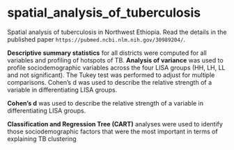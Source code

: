 # spatial_analysis_of_tuberculosis
Spatial analysis of tuberculosis in Northwest Ethiopia. Read the details in the published paper `https://pubmed.ncbi.nlm.nih.gov/30989204/`.

**Descriptive summary statistics** for all districts were computed for all variables and profiling of hotspots of TB. 
**Analysis of variance** was used to profile sociodemographic variables across the four LISA groups (HH, LH, LL and not significant). The Tukey test was performed to adjust for multiple comparisons. Cohen’s d was used to describe the relative strength of
a variable in differentiating LISA groups. 

**Cohen’s d** was used to describe the relative strength of a variable in differentiating LISA groups.

**Classification and Regression Tree (CART)** analyses were used to identify those sociodemographic factors that were the most important in terms of explaining TB clustering
